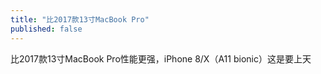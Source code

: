 ```yaml
---
title: "比2017款13寸MacBook Pro"
published: false
---
```

比2017款13寸MacBook Pro性能更强，iPhone 8/X（A11 bionic）这是要上天

